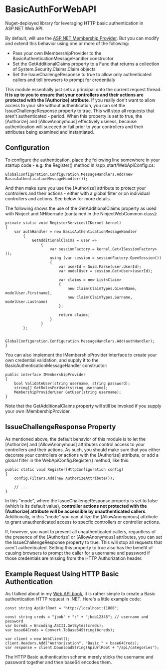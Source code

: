 BasicAuthForWebAPI
==================

Nuget-deployed library for leveraging HTTP basic authentication in ASP.NET Web API.

By default, will use the [ASP.NET Membership Provider](http://msdn.microsoft.com/en-us/library/yh26yfzy.aspx). But you can modify and extend this behavior using one or more of the following:
- Pass your own IMembershipProvider to the BasicAuthenticationMessageHandler constructor
- Set the GetAdditionalClaims property to a Func that returns a collection of System.Security.Claims.Claim objects
- Set the IssueChallengeResponse to true to allow only authenticated callers and tell browsers to prompt for credentials

This module essentially just sets a principal onto the current request thread. **It is up to you to ensure that your controllers and their actions are protected with the [Authorize] attribute**. If you really don't want to allow access to your site without authentication, you can set the IssueChallengeResponse property to true. This will stop all requests that aren't authenticated - period. When this property is set to true, the [Authorize] and [AllowAnonymous] effectively useless, because authentication will succeed or fail prior to your controllers and their attributes being examined and instantiated.

    
Configuration
-------------

To configure the authentication, place the following line somewhere in your startup code - e.g. the Register() method in /app_start/WebApiConfig.cs:
        
    GlobalConfiguration.Configuration.MessageHandlers.Add(new BasicAuthenticationMessageHandler());

And then make sure you use the [Authorize] attribute to protect your controllers and their actions - either with a global filter or on individual controllers and actions. See below for more details. 

The following shows the use of the GetAdditionalClaims property as used with Ninject and NHibernate (contained in the NinjectWebCommon class):       


    private static void RegisterServices(IKernel kernel)
    {
        var authHandler = new BasicAuthenticationMessageHandler
            {
                GetAdditionalClaims = user =>
                    {
                        var sessionFactory = kernel.Get<ISessionFactory>();
                        using (var session = sessionFactory.OpenSession())
                        {
                            var userId = Guid.Parse(user.UserId);
                            var modelUser = session.Get<User>(userId);
                                
                            var claims = new List<Claim>
                            {
                                new Claim(ClaimTypes.GivenName, modelUser.Firstname),
                                new Claim(ClaimTypes.Surname, modelUser.Lastname)
                            };

                            return claims;
                        }
                    }
            };

        GlobalConfiguration.Configuration.MessageHandlers.Add(authHandler);
    }


You can also implement the IMembershipProvider interface to create your own credential validation, and supply it to the BasicAuthenticationMessageHandler constructor:

    public interface IMembershipProvider
    {
        bool ValidateUser(string username, string password);
        string[] GetRolesForUser(string username);
        MembershipProviderUser GetUser(string username);
    }

Note that the GetAdditionalClaims property will still be invoked if you supply your own IMembershipProvider.


IssueChallengeResponse Property
-------------------------------

As mentioned above, the default behavior of this module is to let the [Authorize] and [AllowAnonymous] attributes control access to your controllers and their actions. As such, you should make sure that you either decorate your controllers or actions with the [Authorize] attribute, or add a global filter in the WebApiConfig.Register() method, like this:

    public static void Register(HttpConfiguration config)
    {
        config.Filters.Add(new AuthorizeAttribute());

        // ...
    }


In this "mode", where the IssueChallengeResponse property is set to false (which is its default value), **controller actions not protected with the [Authorize] attribute will be accessible by unauthenticated callers**. Additionally, in this "mode" you can utilize the [AllowAnonymous] attribute to grant unauthenticated access to specfic controllers or controller actions.

If, however, you want to prevent all unauthenticated callers, regardless of the presence of the [Authorize] or [AllowAnonymous] attributes, you can set the IssueChallengeResponse property to true. This will stop all requests that aren't authenticated. Setting this property to true also has the benefit of causing browsers to prompt the caller for a username and password if those credentials are missing from the HTTP Authorization header.


Example Request Using HTTP Basic Authentication
-----------------------------------------------

As I talked about in my [Web API book](http://www.amazon.com/Using-ASP-NET-Web-API-MVC/dp/1430249773), it is rather simple to create a Basic authentication HTTP request in .NET. Here's a little example code:

    const string ApiUrlRoot = "http://localhost:11000";

    const string creds = "jbob" + ":" + "jbob12345"; // username and password
    var bcreds = Encoding.ASCII.GetBytes(creds);
    var base64Creds = Convert.ToBase64String(bcreds);

    var client = new WebClient();
    client.Headers.Add("Authorization", "Basic " + base64Creds); 
    var response = client.DownloadString(ApiUrlRoot + "/api/categories");

The HTTP Basic authentication scheme merely sticks the username and password together and then base64 encodes them.

